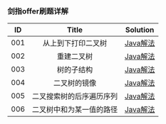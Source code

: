 ### 剑指offer刷题详解

| ID      |   Title  |   Solution   |
| :--------: |:--------:| :------: |
| 001 |  从上到下打印二叉树 | [Java解法](https://github.com/WangliLin/SwordForOffer/blob/master/PrintFromTopToBottom.md)  |
| 002 |  重建二叉树 | [Java解法](https://github.com/WangliLin/SwordForOffer/blob/master/%E9%87%8D%E5%BB%BA%E4%BA%8C%E5%8F%89%E6%A0%91.md)  |
| 003 |  树的子结构 | [Java解法](https://github.com/WangliLin/SwordForOffer/blob/master/%E6%A0%91%E7%9A%84%E5%AD%90%E7%BB%93%E6%9E%84.md)  |
| 004 |  二叉树的镜像 | [Java解法](https://github.com/WangliLin/SwordForOffer/blob/master/%E4%BA%8C%E5%8F%89%E6%A0%91%E7%9A%84%E9%95%9C%E5%83%8F.md)  |
| 005 |  二叉搜索树的后序遍历序列 | [Java解法](https://github.com/WangliLin/SwordForOffer/blob/master/%E4%BA%8C%E5%8F%89%E6%90%9C%E7%B4%A2%E6%A0%91%E7%9A%84%E5%90%8E%E5%BA%8F%E9%81%8D%E5%8E%86%E5%BA%8F%E5%88%97.md)  |
| 006 |  二叉树中和为某一值的路径 | [Java解法](https://github.com/WangliLin/SwordForOffer/blob/master/%E4%BA%8C%E5%8F%89%E6%A0%91%E4%B8%AD%E5%92%8C%E4%B8%BA%E6%9F%90%E4%B8%80%E5%80%BC%E7%9A%84%E8%B7%AF%E5%BE%84.md)  |